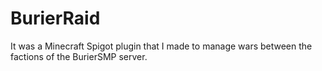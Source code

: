 # BurierRaid
It was a Minecraft Spigot plugin that I made to manage wars between the factions of the BurierSMP server.
